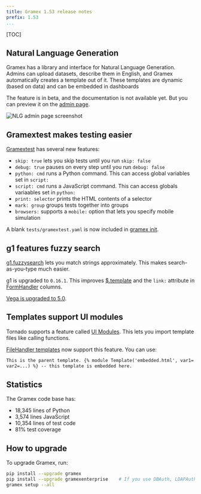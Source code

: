 ```yaml
---
title: Gramex 1.53 release notes
prefix: 1.53
...
```


[TOC]

## Natural Language Generation

Gramex has a library and interface for Natural Language Generation. Admins can
upload datasets, describe them in English, and Gramex automatically creates a
template out of it. These templates are dynamic (based on data) and can be
embedded in dashboards

The feature is in beta, and the documentation is not available yet. But you can
preview it on the [admin page](../../admin/admin/?tab=nlg).

![NLG admin page screenshot](nlg.png)

## Gramextest makes testing easier

[Gramextest](../../test/) has several new features:

- `skip: true` lets you skip tests until you run `skip: false`
- `debug: true` pauses on every step until you run `debug: false`
- `python: cmd` runs a Python command. This can access global variables set in `script:`
- `script: cmd` runs a JavaScript command. This can access globals variaables set in `python:`
- `print: selector` prints the HTML contents of a selector
- `mark: group` groups tests together into groups
- `browsers:` supports a `mobile:` option that lets you specify mobile simulation

A blank `tests/gramextest.yaml` is now included in [gramex init](../../init/).

## g1 features fuzzy search

[g1.fuzzysearch](../../g1/fuzzysearch) lets you match strings
approximately. This makes search-as-you-type much easier.

g1 is upgraded to `0.16.1`.
This improves [$.template](../../g1/template) and
the `link:` attribute in [FormHandler](../../g1/formhandler) columns.

[Vega is upgraded to 5.0](https://github.com/vega/vega/releases/tag/v5.0.0).

## Templates support UI modules

Tornado supports a feature called
[UI Modules](https://www.tornadoweb.org/en/stable/guide/templates.html#ui-modules).
This lets you import template files like calling functions.

[FileHandler templates](../../filehandler/##ui-modules) now support this feature.
You can use:

```html
This is the parent template. {% module Template('embedded.html', var1=...,
var2=...) %} -- this template is embedded here.
```

## Statistics

The Gramex code base has:

- 18,345 lines of Python
- 3,574 lines JavaScript
- 10,354 lines of test code
- 81% test coverage

## How to upgrade

To upgrade Gramex, run:

```bash
pip install --upgrade gramex
pip install --upgrade gramexenterprise    # If you use DBAuth, LDAPAuth, etc.
gramex setup --all
```
